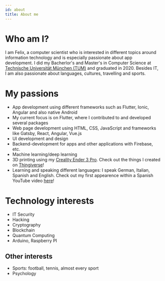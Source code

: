 ```yaml
---
id: about
title: About me
---
```


# Who am I?

I am Felix, a computer scientist who is interested in different topics around information technology and is especially passionate about app development. I did my Bacherlor's and Master's in Computer Science at [Technische Universität München (TUM)](https://www.tum.de/) and graduated in 2020. Besides IT, I am also passionate about languages, cultures, travelling and sports.

# My passions

- App development using different frameworks such as Flutter, Ionic, Angular and also native Android
- My current focus is on Flutter, where I contributed to and developed several packages
- Web page development using HTML, CSS, JavaScript and frameworks like Gatsby, React, Angular, Vue.js
- UI development and design
- Backend-development for apps and other applications with Firebase, etc.
- Machine learning/deep learning
- 3D printing using my [Creality Ender 3 Pro](https://www.creality3dofficial.com/products/creality-ender-3-pro-3d-printer). Check out the things I created on [Thingiverse](https://www.thingiverse.com/wiefel/designs)!
- Learning and speaking different languages: I speak German, Italian, Spanish and English. Check out my first appearence within a Spanish YouTube video [here](https://youtu.be/Lp3aTlv5kMk)!

# Technology interests

- IT Security
- Hacking
- Cryptography
- Blockchain
- Quantum Computing
- Arduino, Raspberry PI

## Other interests

- Sports: football, tennis, almost every sport
- Psychology
